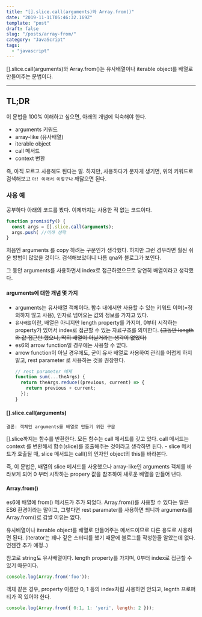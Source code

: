 ```yaml
---
title: "[].slice.call(arguments)와 Array.from()"
date: "2019-11-11T05:46:32.169Z"
template: "post"
draft: false
slug: "/posts/array-from/"
category: "JavaScript"
tags:
  - "javascript"
---
```

[].slice.call(arguments)와 Array.from()는
유사배열이나 iterable object를 배열로 만들어주는 문법이다.

----
## TL;DR

이 문법을 100% 이해하고 싶으면, 아래의 개념에 익숙해야 한다.
- arguments 키워드
- array-like (유사배열)
- iterable object
- call 메서드
- context 변환

즉, 아직 모르고 사용해도 된다는 말.
하지만, 사용하다가 문자게 생기면, 위의 키워드로 검색해보고 `아! 이래서 이렇구나` 깨닳으면 된다.


### 사용 예
공부하다 아래의 코드를 봤다.
이제까지는 사용한 적 없는 코드이다.

```js
function promisify() {
  const args = [].slice.call(arguments);
  args.push( //이하 생략
}
```
처음엔 arguments 를 copy 하려는 구문인가 생각했다.
하지만 그런 경우라면 훨씬 쉬운 방법이 많았을 것이다.
검색해보았더니 나름 qna와 블로그가 보인다.

그 동안 arguments를 사용하면서 index로 접근하였으므로 당연히 배열이라고 생각했다.

#### arguments에 대한 개념 몇 가지
- arguments는 유사배열 객체이다. 함수 내에서만 사용할 수 있는 키워드 이며(=정의하지 않고 사용),
인자로 넘어오는 값의 정보를 가지고 있다.
- `유사배열`이란, 배열은 아니지만 length property를 가지며, 0부터 시작하는 property가 있어서 index로 접근할 수 있는 자료구조를 의미한다.
~~(그동안 length와 값 접근만 했으니, 딱히 배열이 아닐거라는 생각이 없었다)~~
- es6의 arrow function일 경우에는 사용할 수 없다.
- arrow function이 아닐 경우에도, 굳이 유사 배열로 사용하여 관리를 어렵게 하지 말고, rest parameter 로 사용하는 것을 권장한다.
    ```js
    // rest parameter 예제
    function sum(...theArgs) {
      return theArgs.reduce((previous, current) => {
        return previous + current;
      });
    }
    ```

#### [].slice.call(arguments)
`결론: 객체인 arguments를 배열로 만들기 위한 구문`

[].slice까지는 함수를 반환한다. 모든 함수는 call 메서드를 갖고 있다.
call 메서드는 context 를 변환해서 함수(slice)를 호출해주는 것이라고 생각하면 된다.
    - slice 메서드가 호출될 때, slice 메서드는 call()의 인자인 object의 this를 바라본다.

즉, 이 문법은,
배열의 slice 메서드를 사용했으나 array-like인 arguments 객체를 바라보게 되어
0 부터 시작하는 propery 값을 참조하여 새로운 배열을 만들어 낸다.

#### Array.from()
es6에 배열에 from() 메서드가 추가 되었다.
Array.from()를 사용할 수 있다는 말은 ES6 환경이라는 말이고,
그렇다면 rest paramater를 사용하면 되니까 arguments를 Array.from()로 감쌀 이유는 없다.

유사배열이나 iterable object를 배열로 만들어주는 메서드이므로 다른 용도로 사용하면 된다.
(iterator는 꽤나 깊은 스터디를 했기 때문에 블로그를 작성한줄 알았는데 없다.
언젠간 추가 예정..)

참고로 string도 유사배열이다. length property를 가지며, 0부터 index로 접근할 수 있기 때문이다.
```js
console.log(Array.from('foo'));
```

객체 같은 경우, property 이름만 0, 1 등의 index처럼 사용하면 안되고,
legnth 프로퍼티가 꼭 있어야 한다.
```js
console.log(Array.from({ 0:1, 1: 'yeri', length: 2 }));
```


